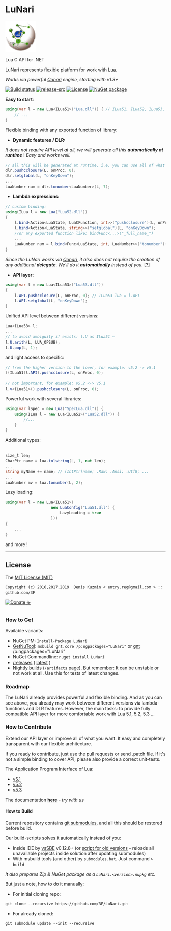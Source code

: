 # LuNari

[![](./LuNari/Resources/LuNari.png)](https://github.com/3F/LuNari)

Lua C API for .NET 

LuNari represents flexible platform for work with [Lua](https://www.lua.org).

*Works via powerful [Conari](https://github.com/3F/Conari) engine, starting with v1.3+*

[![Build status](https://ci.appveyor.com/api/projects/status/94y78phdvkoi5oda/branch/master?svg=true)](https://ci.appveyor.com/project/3Fs/lunaroad/branch/master)
[![release-src](https://img.shields.io/github/release/3F/LuNari.svg)](https://github.com/3F/LuNari/releases/latest)
[![License](https://img.shields.io/badge/License-MIT-74A5C2.svg)](https://github.com/3F/LuNari/blob/master/LICENSE)
[![NuGet package](https://img.shields.io/nuget/v/LuNari.svg)](https://www.nuget.org/packages/LuNari/) 

**Easy to start**:

```csharp
using(var l = new Lua<ILua51>("Lua.dll")) { // ILua51, ILua52, ILua53, ...
    // ...
}
```

Flexible binding with any exported function of library:

* **Dynamic features / DLR:**

*It does not require API level at all, we will generate all this* ***automatically at runtime*** ! *Easy and works well.*

```csharp
// all this will be generated at runtime, i.e. you can use all of what you need from Lua as you like:
dlr.pushcclosure(L, onProc, 0);
dlr.setglobal(L, "onKeyDown");
...
LuaNumber num = dlr.tonumber<LuaNumber>(L, 7);
```

* **Lambda expressions:**

```csharp
// custom binding:
using(ILua l = new Lua("Lua52.dll"))
{
    l.bind<Action<LuaState, LuaCFunction, int>>("pushcclosure")(L, onProc, 0);
    l.bind<Action<LuaState, string>>("setglobal")(L, "onKeyDown");
    //or any exported function like: bindFunc<...>("_full_name_")
    ...
    LuaNumber num = l.bind<Func<LuaState, int, LuaNumber>>("tonumber")(L, 7);
}
```

*Since the LuNari works via [Conari](https://github.com/3F/Conari), it also does not require the creation of any additional* ***delegate***. *We'll do it* ***automatically*** *instead of you.* [[?](https://github.com/3F/LuNari/wiki/API)]

* **API layer:**

```csharp
using(var l = new Lua<ILua53>("Lua53.dll"))
{
    l.API.pushcclosure(L, onProc, 0); // ILua53 lua = l.API
    l.API.setglobal(L, "onKeyDown");
}
```

Unified API level between different versions:

```csharp
Lua<ILua53> l;
...
// to avoid ambiguity if exists: l.U as ILua51 ~
l.U.arith(L, LUA_OPSUB);
l.U.pop(L, 1);
```

and light access to specific:

```csharp
// from the higher version to the lower, for example: v5.2 -> v5.1
((ILua51)l.API).pushcclosure(L, onProc, 0); 

// not important, for example: v5.2 <-> v5.1
l.v<ILua51>().pushcclosure(L, onProc, 0); 
```

Powerful work with several libraries:

```csharp
using(var lSpec = new Lua("SpecLua.dll")) {
    using(ILua l = new Lua<ILua52>("Lua52.dll")) {
        //...
    }
}
```

Additional types:

```csharp

size_t len;
CharPtr name = lua.tolstring(L, 1, out len);
...
string myName += name; // (IntPtr)name; .Raw; .Ansi; .Utf8; ...
...
LuaNumber mv = lua.tonumber(L, 2);
```

Lazy loading:

```csharp
using(var l = new Lua<ILua51>(
                    new LuaConfig("Lua51.dll") {
                        LazyLoading = true
                    }))
{
    ...
}
```

and more !

----


## License

The [MIT License (MIT)](https://github.com/3F/LuNari/blob/master/LICENSE)

```
Copyright (c) 2016,2017,2019  Denis Kuzmin < entry.reg@gmail.com > :: github.com/3F
```

[![Donate](https://www.paypalobjects.com/en_US/i/btn/btn_donate_SM.gif) ☕](https://3F.github.io/Donation/) 

##

### How to Get

Available variants:

* NuGet PM: `Install-Package LuNari`
* [GetNuTool](https://github.com/3F/GetNuTool): `msbuild gnt.core /p:ngpackages="LuNari"` or [gnt](https://github.com/3F/GetNuTool/releases/download/v1.6/gnt.bat) /p:ngpackages="LuNari"
* NuGet Commandline: `nuget install LuNari`
* [/releases](https://github.com/3F/LuNari/releases) ( [latest](https://github.com/3F/LuNari/releases/latest) )
* [Nightly builds](https://ci.appveyor.com/project/3Fs/LuNari/history) (`/artifacts` page). But remember: It can be unstable or not work at all. Use this for tests of latest changes.


### Roadmap

The LuNari already provides powerful and flexible binding. And as you can see above, you already may work between different versions via lambda-functions and DLR features.
However, the main tasks: to provide fully compatible API layer for more comfortable work with Lua 5.1, 5.2, 5.3 ...


### How to Contribute

Extend our API layer or improve all of what you want. It easy and completely transparent with our flexible architecture.

If you ready to contribute, just use the pull requests or send .patch file. If it's not a simple binding to cover API, please also provide a correct unit-tests.

The Application Program Interface of Lua:

* [v5.1](https://www.lua.org/manual/5.1/manual.html#3)
* [v5.2](https://www.lua.org/manual/5.2/manual.html#4)
* [v5.3](https://www.lua.org/manual/5.3/manual.html#4)

The documentation **[here](https://github.com/3F/LuNari/wiki/API)** - *try with us*

#### How to Build

Current repository contains [git submodules](https://git-scm.com/book/en/Git-Tools-Submodules), and all this should be restored before build.

Our build-scripts solves it automatically instead of you:

* Inside IDE by [vsSBE](https://visualstudiogallery.msdn.microsoft.com/0d1dbfd7-ed8a-40af-ae39-281bfeca2334/) v0.12.8+ (or [script for old versions](https://gist.github.com/3F/a7f8eeb59ade9139d4da4862e03ee225) - reloads all unavailable projects inside solution after updating submodules)
* With msbuild tools (and other) by `submodules.bat`. Just command `> build`

*It also prepares Zip & NuGet package as a `LuNari.<version>.nupkg` etc.*

But just a note, how to do it manually:

* For initial cloning repo:

```
git clone --recursive https://github.com/3F/LuNari.git
```

* For already cloned:

```
git submodule update --init --recursive
```
